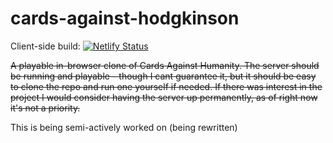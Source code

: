 # cards-against-hodgkinson

Client-side build:
[![Netlify Status](https://api.netlify.com/api/v1/badges/647c7141-1bde-466c-a4fa-0029b4dc01f8/deploy-status)](https://app.netlify.com/sites/festive-poincare-dd4ab7/deploys)

~~A playable in-browser clone of Cards Against Humanity. The server should be running and playable - though I cant guarantee it, but it should be easy to clone the repo and run one yourself if needed. If there was interest in the project I would consider having the server up permanently, as of right now it's not a priority.~~

This is being semi-actively worked on (being rewritten)

